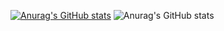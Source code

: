 [![Anurag's GitHub stats](https://github-readme-stats.vercel.app/api?username=ndaastudio)](https://github.com/anuraghazra/github-readme-stats)
![Anurag's GitHub stats](https://github-readme-stats.vercel.app/api?username=ndaastudio&count_private=true)
